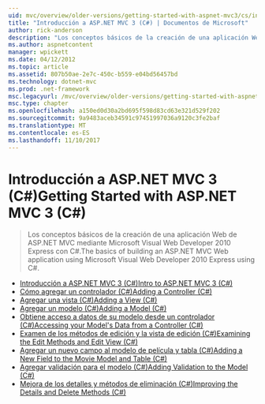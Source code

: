 ```yaml
---
uid: mvc/overview/older-versions/getting-started-with-aspnet-mvc3/cs/index
title: "Introducción a ASP.NET MVC 3 (C#) | Documentos de Microsoft"
author: rick-anderson
description: "Los conceptos básicos de la creación de una aplicación Web de ASP.NET MVC mediante Microsoft Visual Web Developer 2010 Express con C#."
ms.author: aspnetcontent
manager: wpickett
ms.date: 04/12/2012
ms.topic: article
ms.assetid: 807b50ae-2e7c-450c-b559-e04bd56457bd
ms.technology: dotnet-mvc
ms.prod: .net-framework
msc.legacyurl: /mvc/overview/older-versions/getting-started-with-aspnet-mvc3/cs
msc.type: chapter
ms.openlocfilehash: a150ed0d30a2bd695f598d83cd63e321d529f202
ms.sourcegitcommit: 9a9483aceb34591c97451997036a9120c3fe2baf
ms.translationtype: MT
ms.contentlocale: es-ES
ms.lasthandoff: 11/10/2017
---
```

<a name="getting-started-with-aspnet-mvc-3-c"></a><span data-ttu-id="e1484-103">Introducción a ASP.NET MVC 3 (C#)</span><span class="sxs-lookup"><span data-stu-id="e1484-103">Getting Started with ASP.NET MVC 3 (C#)</span></span>
====================
> <span data-ttu-id="e1484-104">Los conceptos básicos de la creación de una aplicación Web de ASP.NET MVC mediante Microsoft Visual Web Developer 2010 Express con C#.</span><span class="sxs-lookup"><span data-stu-id="e1484-104">The basics of building an ASP.NET MVC Web application using Microsoft Visual Web Developer 2010 Express using C#.</span></span>


- [<span data-ttu-id="e1484-105">Introducción a ASP.NET MVC 3 (C#)</span><span class="sxs-lookup"><span data-stu-id="e1484-105">Intro to ASP.NET MVC 3 (C#)</span></span>](intro-to-aspnet-mvc-3.md)
- [<span data-ttu-id="e1484-106">Cómo agregar un controlador (C#)</span><span class="sxs-lookup"><span data-stu-id="e1484-106">Adding a Controller (C#)</span></span>](adding-a-controller.md)
- [<span data-ttu-id="e1484-107">Agregar una vista (C#)</span><span class="sxs-lookup"><span data-stu-id="e1484-107">Adding a View (C#)</span></span>](adding-a-view.md)
- [<span data-ttu-id="e1484-108">Agregar un modelo (C#)</span><span class="sxs-lookup"><span data-stu-id="e1484-108">Adding a Model (C#)</span></span>](adding-a-model.md)
- [<span data-ttu-id="e1484-109">Obtiene acceso a datos de su modelo desde un controlador (C#)</span><span class="sxs-lookup"><span data-stu-id="e1484-109">Accessing your Model's Data from a Controller (C#)</span></span>](accessing-your-models-data-from-a-controller.md)
- [<span data-ttu-id="e1484-110">Examen de los métodos de edición y la vista de edición (C#)</span><span class="sxs-lookup"><span data-stu-id="e1484-110">Examining the Edit Methods and Edit View (C#)</span></span>](examining-the-edit-methods-and-edit-view.md)
- [<span data-ttu-id="e1484-111">Agregar un nuevo campo al modelo de película y tabla (C#)</span><span class="sxs-lookup"><span data-stu-id="e1484-111">Adding a New Field to the Movie Model and Table (C#)</span></span>](adding-a-new-field.md)
- [<span data-ttu-id="e1484-112">Agregar validación para el modelo (C#)</span><span class="sxs-lookup"><span data-stu-id="e1484-112">Adding Validation to the Model (C#)</span></span>](adding-validation-to-the-model.md)
- [<span data-ttu-id="e1484-113">Mejora de los detalles y métodos de eliminación (C#)</span><span class="sxs-lookup"><span data-stu-id="e1484-113">Improving the Details and Delete Methods (C#)</span></span>](improving-the-details-and-delete-methods.md)
